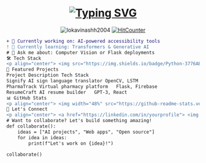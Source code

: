 <h1 align="center"> 
  <a href="https://git.io/typing-svg">
    <img src="https://readme-typing-svg.herokuapp.com?font=Fira+Code&pause=1000&width=435&lines=Hi+%F0%9F%91%8B%2C+I'm+Lok+Avinashh!;AI+Alchemist;Web+Wizard;Innovation+Evangelist&center=true&size=24" alt="Typing SVG" />
  </a>
</h1>

<p align="center">
  <img src="https://komarev.com/ghpvc/?username=lokavinashh2004&label=Profile%20views&color=0e75b6&style=flat" alt="lokavinashh2004" /> 
  <a href="https://hits.dwyl.com/lokavinashh2004/lokavinashh2004"><img src="https://hits.dwyl.com/lokavinashh2004/lokavinashh2004.svg?style=flat-square&color=blueviolet" alt="HitCounter"/></a>
</p>

```diff
+ 🔭 Currently working on: AI-powered accessibility tools
! 🌱 Currently learning: Transformers & Generative AI
# 💬 Ask me about: Computer Vision or Flask deployments
🛠️ Tech Stack
<p align="center"> <img src="https://img.shields.io/badge/Python-3776AB?style=for-the-badge&logo=python&logoColor=white" /> <img src="https://img.shields.io/badge/TensorFlow-FF6F00?style=for-the-badge&logo=tensorflow&logoColor=white" /> <img src="https://img.shields.io/badge/OpenCV-5C3EE8?style=for-the-badge&logo=opencv&logoColor=white" /> <img src="https://img.shields.io/badge/Flask-000000?style=for-the-badge&logo=flask&logoColor=white" /> <img src="https://img.shields.io/badge/React-61DAFB?style=for-the-badge&logo=react&logoColor=black" /> </p>
🌟 Featured Projects
Project	Description	Tech Stack
Signify	AI sign language translator	OpenCV, LSTM
PharmaTrack	Virtual pharmacy platform	Flask, Firebase
ResumeCraft	AI resume builder	GPT-3, React
📊 GitHub Stats
<p align="center"> <img width="48%" src="https://github-readme-stats.vercel.app/api?username=lokavinashh2004&show_icons=true&theme=radical" /> <img width="48%" src="https://github-readme-streak-stats.herokuapp.com/?user=lokavinashh2004&theme=radical" /> </p><p align="center"> <img src="https://github-readme-activity-graph.vercel.app/graph?username=lokavinashh2004&theme=react-dark&hide_border=true" /> </p>
🤝 Let's Connect
<p align="center"> <a href="https://linkedin.com/in/yourprofile"> <img src="https://img.shields.io/badge/LinkedIn-0077B5?style=for-the-badge&logo=linkedin&logoColor=white" /> </a> <a href="mailto:lokavinashh@example.com"> <img src="https://img.shields.io/badge/Gmail-D14836?style=for-the-badge&logo=gmail&logoColor=white" /> </a> <a href="https://twitter.com/yourhandle"> <img src="https://img.shields.io/badge/Twitter-1DA1F2?style=for-the-badge&logo=twitter&logoColor=white" /> </a> </p><p align="center"> <img src="https://media.giphy.com/media/LMcB8XospGZO8UQq87/giphy.gif" width="200" alt="Coding GIF"> </p>
# Want to collaborate? Let's build something amazing!
def collaborate():
    ideas = ["AI projects", "Web apps", "Open source"]
    for idea in ideas:
        print(f"Let's work on {idea}!")
        
collaborate()
